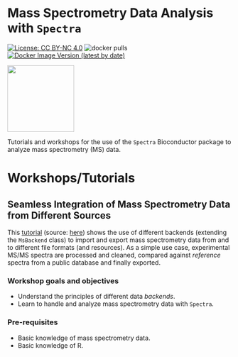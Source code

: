 # Mass Spectrometry Data Analysis with `Spectra`

[![License: CC BY-NC 4.0](https://img.shields.io/badge/License-CC%20BY--NC%204.0-lightgrey.svg)](https://creativecommons.org/licenses/by-nc/4.0/)
![docker pulls](https://img.shields.io/docker/pulls/jorainer/spectra_tutorials)
[![Docker Image Version (latest by date)](https://img.shields.io/docker/v/jorainer/spectra_tutorials?label=docker%20image)](https://hub.docker.com/repository/docker/jorainer/spectra_tutorials)

<img
src="https://raw.githubusercontent.com/rformassspectrometry/stickers/master/Spectra/Spectra.png"
height="150">

Tutorials and workshops for the use of the `Spectra` Bioconductor package to
analyze mass spectrometry (MS) data.

# Workshops/Tutorials

## Seamless Integration of Mass Spectrometry Data from Different Sources

This
[tutorial](https://jorainer.github.io/SpectraTutorials/articles/analyzing-MS-data-from-different-sources-with-Spectra.html)
(source: [here](https://github.com/jorainer/SpectraTutorials/blob/main/vignettes/analyzing-MS-data-from-different-sources-with-Spectra.Rmd))
shows the use of different backends (extending the `MsBackend` class) to import
and export mass spectrometry data from and to different file formats (and
resources). As a simple use case, experimental MS/MS spectra are processed and
cleaned, compared against *reference* spectra from a public database and finally
exported.

### Workshop goals and objectives

- Understand the principles of different data *backends*.
- Learn to handle and analyze mass spectrometry data with `Spectra`.

### Pre-requisites

- Basic knowledge of mass spectrometry data.
- Basic knowledge of R.
